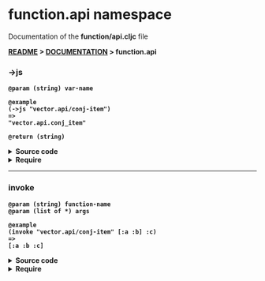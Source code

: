 
# <strong>function.api</strong> namespace
<p>Documentation of the <strong>function/api.cljc</strong> file</p>

<strong>[README](../../../README.md) > <strong>[DOCUMENTATION](../../COVER.md) > function.api</strong>



### ->js

```
@param (string) var-name
```

```
@example
(->js "vector.api/conj-item")
=>
"vector.api.conj_item"
```

```
@return (string)
```

<details>
<summary>Source code</summary>

```
(defn ->js
  [var-name]
  #?(:cljs (-> var-name (string/replace-part #"/" ".")
                        (string/replace-part #"-" "_"))))
```

</details>

<details>
<summary>Require</summary>

```
(ns my-namespace (:require [function.api :as function :refer [->js]]))

(function/->js ...)
(->js          ...)
```

</details>

---

### invoke

```
@param (string) function-name
@param (list of *) args
```

```
@example
(invoke "vector.api/conj-item" [:a :b] :c)
=>
[:a :b :c]
```

<details>
<summary>Source code</summary>

```
(defn invoke
  [function-name & args])
```

</details>

<details>
<summary>Require</summary>

```
(ns my-namespace (:require [function.api :as function :refer [invoke]]))

(function/invoke ...)
(invoke          ...)
```

</details>
